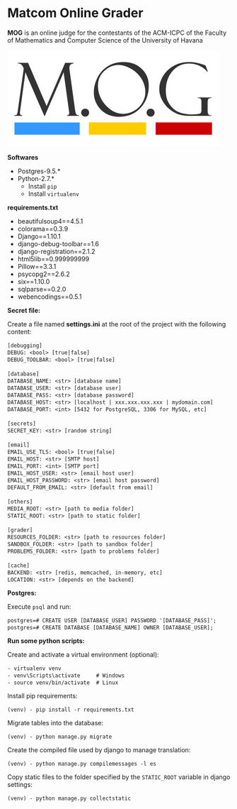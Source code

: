 Matcom Online Grader
===================

**MOG** is an online judge for the contestants of the ACM-ICPC of the Faculty of Mathematics and Computer Science of the University of Havana

[![](mog/static/mog/images/logo.png )](mog/static/mog/images/logo.png)

**Softwares**
- Postgres-9.5.*
- Python-2.7.*
    - Install `pip`
    - Install `virtualenv`

**requirements.txt**
- beautifulsoup4==4.5.1
- colorama==0.3.9
- Django==1.10.1
- django-debug-toolbar==1.6
- django-registration==2.1.2
- html5lib==0.999999999
- Pillow==3.3.1
- psycopg2==2.6.2
- six==1.10.0
- sqlparse==0.2.0
- webencodings==0.5.1


**Secret file:**

Create a file named __settings.ini__ at the root of the project with the following content:

```
[debugging]
DEBUG: <bool> [true|false]
DEBUG_TOOLBAR: <bool> [true|false]

[database]
DATABASE_NAME: <str> [database name]
DATABASE_USER: <str> [database user]
DATABASE_PASS: <str> [database password]
DATABASE_HOST: <str> [localhost | xxx.xxx.xxx.xxx | mydomain.com]
DATABASE_PORT: <int> [5432 for PostgreSQL, 3306 for MySQL, etc]

[secrets]
SECRET_KEY: <str> [random string]

[email]
EMAIL_USE_TLS: <bool> [true|false]
EMAIL_HOST: <str> [SMTP host]
EMAIL_PORT: <int> [SMTP port]
EMAIL_HOST_USER: <str> [email host user]
EMAIL_HOST_PASSWORD: <str> [email host password]
DEFAULT_FROM_EMAIL: <str> [default from email]

[others]
MEDIA_ROOT: <str> [path to media folder]
STATIC_ROOT: <str> [path to static folder]

[grader]
RESOURCES_FOLDER: <str> [path to resources folder]
SANDBOX_FOLDER: <str> [path to sandbox folder]
PROBLEMS_FOLDER: <str> [path to problems folder]

[cache]
BACKEND: <str> [redis, memcached, in-memory, etc]
LOCATION: <str> [depends on the backend]
```

**Postgres:**

Execute `psql` and run:
```
postgres=# CREATE USER [DATABASE_USER] PASSWORD '[DATABASE_PASS]';
postgres=# CREATE DATABASE [DATABASE_NAME] OWNER [DATABASE_USER];
```

**Run some python scripts:**

Create and activate a virtual environment (optional):
```
- virtualenv venv
- venv\Scripts\activate     # Windows
- source venv/bin/activate  # Linux
```


Install pip requirements:
```
(venv) - pip install -r requirements.txt
```

Migrate tables into the database:
```
(venv) - python manage.py migrate
```

Create the compiled file used by django to manage translation:
```
(venv) - python manage.py compilemessages -l es
```

Copy static files to the folder specified by the `STATIC_ROOT` variable in django settings:
```
(venv) - python manage.py collectstatic
```
